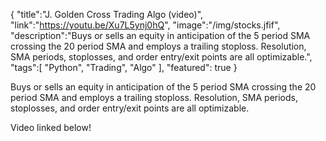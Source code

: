 {
    "title":"J. Golden Cross Trading Algo (video)",
    "link":"https://youtu.be/Xu7L5ynj0hQ",
    "image":"/img/stocks.jfif",
    "description":"Buys or sells an equity in anticipation of the 5 period SMA crossing the 20 period SMA and employs a trailing stoploss. Resolution, SMA periods, stoplosses, and order entry/exit points are all optimizable.",
    "tags":[
          "Python",
          "Trading",
          "Algo"
        ],
    "featured": true
}

Buys or sells an equity in anticipation of the 5 period SMA crossing the 20 period SMA and employs a trailing stoploss. Resolution, SMA periods, stoplosses, and order entry/exit points are all optimizable.

Video linked below!

